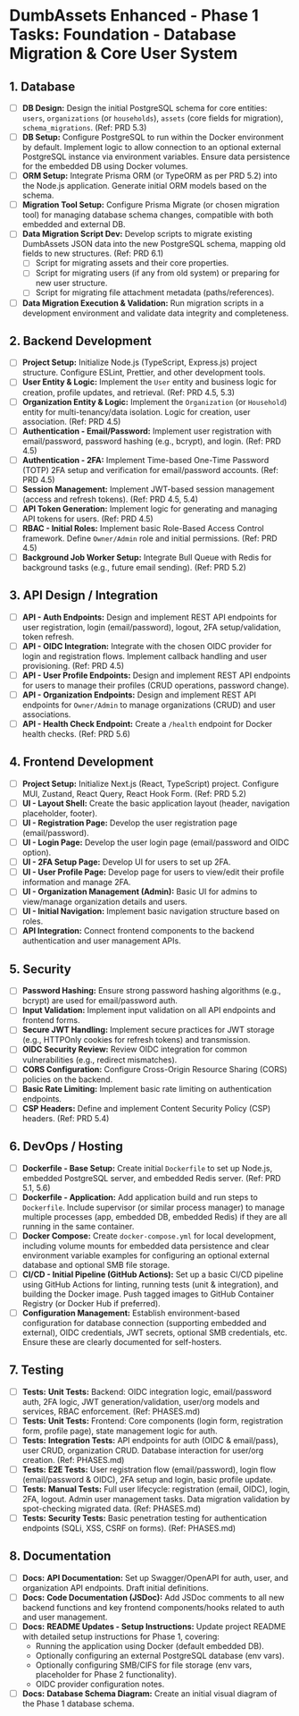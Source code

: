 # DumbAssets Enhanced - Phase 1 Tasks: Foundation - Database Migration & Core User System

## 1. Database

*   [ ] **DB Design:** Design the initial PostgreSQL schema for core entities: `users`, `organizations` (or `households`), `assets` (core fields for migration), `schema_migrations`. (Ref: PRD 5.3)
*   [ ] **DB Setup:** Configure PostgreSQL to run within the Docker environment by default. Implement logic to allow connection to an optional external PostgreSQL instance via environment variables. Ensure data persistence for the embedded DB using Docker volumes.
*   [ ] **ORM Setup:** Integrate Prisma ORM (or TypeORM as per PRD 5.2) into the Node.js application. Generate initial ORM models based on the schema.
*   [ ] **Migration Tool Setup:** Configure Prisma Migrate (or chosen migration tool) for managing database schema changes, compatible with both embedded and external DB.
*   [ ] **Data Migration Script Dev:** Develop scripts to migrate existing DumbAssets JSON data into the new PostgreSQL schema, mapping old fields to new structures. (Ref: PRD 6.1)
    *   [ ] Script for migrating assets and their core properties.
    *   [ ] Script for migrating users (if any from old system) or preparing for new user structure.
    *   [ ] Script for migrating file attachment metadata (paths/references).
*   [ ] **Data Migration Execution & Validation:** Run migration scripts in a development environment and validate data integrity and completeness.

## 2. Backend Development

*   [ ] **Project Setup:** Initialize Node.js (TypeScript, Express.js) project structure. Configure ESLint, Prettier, and other development tools.
*   [ ] **User Entity & Logic:** Implement the `User` entity and business logic for creation, profile updates, and retrieval. (Ref: PRD 4.5, 5.3)
*   [ ] **Organization Entity & Logic:** Implement the `Organization` (or `Household`) entity for multi-tenancy/data isolation. Logic for creation, user association. (Ref: PRD 4.5)
*   [ ] **Authentication - Email/Password:** Implement user registration with email/password, password hashing (e.g., bcrypt), and login. (Ref: PRD 4.5)
*   [ ] **Authentication - 2FA:** Implement Time-based One-Time Password (TOTP) 2FA setup and verification for email/password accounts. (Ref: PRD 4.5)
*   [ ] **Session Management:** Implement JWT-based session management (access and refresh tokens). (Ref: PRD 4.5, 5.4)
*   [ ] **API Token Generation:** Implement logic for generating and managing API tokens for users. (Ref: PRD 4.5)
*   [ ] **RBAC - Initial Roles:** Implement basic Role-Based Access Control framework. Define `Owner/Admin` role and initial permissions. (Ref: PRD 4.5)
*   [ ] **Background Job Worker Setup:** Integrate Bull Queue with Redis for background tasks (e.g., future email sending). (Ref: PRD 5.2)

## 3. API Design / Integration

*   [ ] **API - Auth Endpoints:** Design and implement REST API endpoints for user registration, login (email/password), logout, 2FA setup/validation, token refresh.
*   [ ] **API - OIDC Integration:** Integrate with the chosen OIDC provider for login and registration flows. Implement callback handling and user provisioning. (Ref: PRD 4.5)
*   [ ] **API - User Profile Endpoints:** Design and implement REST API endpoints for users to manage their profiles (CRUD operations, password change).
*   [ ] **API - Organization Endpoints:** Design and implement REST API endpoints for `Owner/Admin` to manage organizations (CRUD) and user associations.
*   [ ] **API - Health Check Endpoint:** Create a `/health` endpoint for Docker health checks. (Ref: PRD 5.6)

## 4. Frontend Development

*   [ ] **Project Setup:** Initialize Next.js (React, TypeScript) project. Configure MUI, Zustand, React Query, React Hook Form. (Ref: PRD 5.2)
*   [ ] **UI - Layout Shell:** Create the basic application layout (header, navigation placeholder, footer).
*   [ ] **UI - Registration Page:** Develop the user registration page (email/password).
*   [ ] **UI - Login Page:** Develop the user login page (email/password and OIDC option).
*   [ ] **UI - 2FA Setup Page:** Develop UI for users to set up 2FA.
*   [ ] **UI - User Profile Page:** Develop page for users to view/edit their profile information and manage 2FA.
*   [ ] **UI - Organization Management (Admin):** Basic UI for admins to view/manage organization details and users.
*   [ ] **UI - Initial Navigation:** Implement basic navigation structure based on roles.
*   [ ] **API Integration:** Connect frontend components to the backend authentication and user management APIs.

## 5. Security

*   [ ] **Password Hashing:** Ensure strong password hashing algorithms (e.g., bcrypt) are used for email/password auth.
*   [ ] **Input Validation:** Implement input validation on all API endpoints and frontend forms.
*   [ ] **Secure JWT Handling:** Implement secure practices for JWT storage (e.g., HTTPOnly cookies for refresh tokens) and transmission.
*   [ ] **OIDC Security Review:** Review OIDC integration for common vulnerabilities (e.g., redirect mismatches).
*   [ ] **CORS Configuration:** Configure Cross-Origin Resource Sharing (CORS) policies on the backend.
*   [ ] **Basic Rate Limiting:** Implement basic rate limiting on authentication endpoints.
*   [ ] **CSP Headers:** Define and implement Content Security Policy (CSP) headers. (Ref: PRD 5.4)

## 6. DevOps / Hosting

*   [ ] **Dockerfile - Base Setup:** Create initial `Dockerfile` to set up Node.js, embedded PostgreSQL server, and embedded Redis server. (Ref: PRD 5.1, 5.6)
*   [ ] **Dockerfile - Application:** Add application build and run steps to `Dockerfile`. Include supervisor (or similar process manager) to manage multiple processes (app, embedded DB, embedded Redis) if they are all running in the same container.
*   [ ] **Docker Compose:** Create `docker-compose.yml` for local development, including volume mounts for embedded data persistence and clear environment variable examples for configuring an optional external database and optional SMB file storage.
*   [ ] **CI/CD - Initial Pipeline (GitHub Actions):** Set up a basic CI/CD pipeline using GitHub Actions for linting, running tests (unit & integration), and building the Docker image. Push tagged images to GitHub Container Registry (or Docker Hub if preferred).
*   [ ] **Configuration Management:** Establish environment-based configuration for database connection (supporting embedded and external), OIDC credentials, JWT secrets, optional SMB credentials, etc. Ensure these are clearly documented for self-hosters.

## 7. Testing

*   [ ] **Tests:** **Unit Tests:** Backend: OIDC integration logic, email/password auth, 2FA logic, JWT generation/validation, user/org models and services, RBAC enforcement. (Ref: PHASES.md)
*   [ ] **Tests:** **Unit Tests:** Frontend: Core components (login form, registration form, profile page), state management logic for auth.
*   [ ] **Tests:** **Integration Tests:** API endpoints for auth (OIDC & email/pass), user CRUD, organization CRUD. Database interaction for user/org creation. (Ref: PHASES.md)
*   [ ] **Tests:** **E2E Tests:** User registration flow (email/password), login flow (email/password & OIDC), 2FA setup and login, basic profile update.
*   [ ] **Tests:** **Manual Tests:** Full user lifecycle: registration (email, OIDC), login, 2FA, logout. Admin user management tasks. Data migration validation by spot-checking migrated data. (Ref: PHASES.md)
*   [ ] **Tests:** **Security Tests:** Basic penetration testing for authentication endpoints (SQLi, XSS, CSRF on forms). (Ref: PHASES.md)

## 8. Documentation

*   [ ] **Docs:** **API Documentation:** Set up Swagger/OpenAPI for auth, user, and organization API endpoints. Draft initial definitions.
*   [ ] **Docs:** **Code Documentation (JSDoc):** Add JSDoc comments to all new backend functions and key frontend components/hooks related to auth and user management.
*   [ ] **Docs:** **README Updates - Setup Instructions:** Update project README with detailed setup instructions for Phase 1, covering:
    *   Running the application using Docker (default embedded DB).
    *   Optionally configuring an external PostgreSQL database (env vars).
    *   Optionally configuring SMB/CIFS for file storage (env vars, placeholder for Phase 2 functionality).
    *   OIDC provider configuration notes.
*   [ ] **Docs:** **Database Schema Diagram:** Create an initial visual diagram of the Phase 1 database schema. 